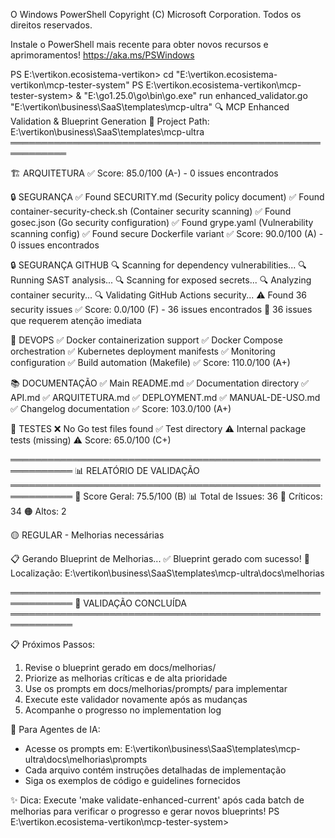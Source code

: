 O Windows PowerShell
Copyright (C) Microsoft Corporation. Todos os direitos reservados.

Instale o PowerShell mais recente para obter novos recursos e aprimoramentos! https://aka.ms/PSWindows

PS E:\vertikon\.ecosistema-vertikon> cd "E:\vertikon\.ecosistema-vertikon\mcp-tester-system"
PS E:\vertikon\.ecosistema-vertikon\mcp-tester-system> & "E:\go1.25.0\go\bin\go.exe" run enhanced_validator.go "E:\vertikon\business\SaaS\templates\mcp-ultra"
🔍 MCP Enhanced Validation & Blueprint Generation
📂 Project Path: E:\vertikon\business\SaaS\templates\mcp-ultra
═══════════════════════════════════════════════════════════

🏗️  ARQUITETURA
   ✅ Score: 85.0/100 (A-) - 0 issues encontrados

🔒 SEGURANÇA
   ✅ Found SECURITY.md (Security policy document)
   ✅ Found container-security-check.sh (Container security scanning)
   ✅ Found gosec.json (Go security configuration)
   ✅ Found grype.yaml (Vulnerability scanning config)
   ✅ Found secure Dockerfile variant
   ✅ Score: 90.0/100 (A) - 0 issues encontrados

🔒 SEGURANÇA GITHUB
   🔍 Scanning for dependency vulnerabilities...
   🔍 Running SAST analysis...
   🔍 Scanning for exposed secrets...
   🔍 Analyzing container security...
   🔍 Validating GitHub Actions security...
   ⚠️  Found 36 security issues
   ✅ Score: 0.0/100 (F) - 36 issues encontrados
      🔴 36 issues que requerem atenção imediata

🚀 DEVOPS
   ✅ Docker containerization support
   ✅ Docker Compose orchestration
   ✅ Kubernetes deployment manifests
   ✅ Monitoring configuration
   ✅ Build automation (Makefile)
   ✅ Score: 110.0/100 (A+)

📚 DOCUMENTAÇÃO
   ✅ Main README.md
   ✅ Documentation directory
   ✅ API.md
   ✅ ARQUITETURA.md
   ✅ DEPLOYMENT.md
   ✅ MANUAL-DE-USO.md
   ✅ Changelog documentation
   ✅ Score: 103.0/100 (A+)

🧪 TESTES
   ❌ No Go test files found
   ✅ Test directory
   ⚠️  Internal package tests (missing)
   ⚠️ Score: 65.0/100 (C+)

════════════════════════════════════════════════════════════
📊 RELATÓRIO DE VALIDAÇÃO
════════════════════════════════════════════════════════════
🎯 Score Geral: 75.5/100 (B)
📊 Total de Issues: 36
   🔴 Críticos: 34
   🟠 Altos: 2

🟡 REGULAR - Melhorias necessárias

📋 Gerando Blueprint de Melhorias...
✅ Blueprint gerado com sucesso!
📁 Localização: E:\vertikon\business\SaaS\templates\mcp-ultra\docs\melhorias

════════════════════════════════════════════════════════════
🎉 VALIDAÇÃO CONCLUÍDA
════════════════════════════════════════════════════════════

📋 Próximos Passos:
   1. Revise o blueprint gerado em docs/melhorias/
   2. Priorize as melhorias críticas e de alta prioridade
   3. Use os prompts em docs/melhorias/prompts/ para implementar
   4. Execute este validador novamente após as mudanças
   5. Acompanhe o progresso no implementation log

🤖 Para Agentes de IA:
   - Acesse os prompts em: E:\vertikon\business\SaaS\templates\mcp-ultra\docs\melhorias\prompts
   - Cada arquivo contém instruções detalhadas de implementação
   - Siga os exemplos de código e guidelines fornecidos

✨ Dica: Execute 'make validate-enhanced-current' após cada batch de melhorias
   para verificar o progresso e gerar novos blueprints!
PS E:\vertikon\.ecosistema-vertikon\mcp-tester-system>